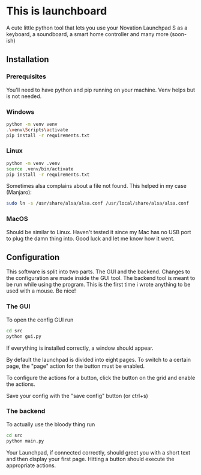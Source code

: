 # This is launchboard
A cute little python tool that lets you use your Novation Launchpad S as a keyboard, a soundboard, a smart home controller and many more (soon-ish)

## Installation

### Prerequisites
You'll need to have python and pip running on your machine. Venv helps but is not needed.

### Windows
```bash
python -m venv venv
.\venv\Scripts\activate
pip install -r requirements.txt
```
### Linux
```bash
python -m venv .venv
source .venv/bin/activate
pip install -r requirements.txt
```
Sometimes alsa complains about a file not found. This helped in my case (Manjaro):
```bash
sudo ln -s /usr/share/alsa/alsa.conf /usr/local/share/alsa/alsa.conf
```
### MacOS
Should be similar to Linux. Haven't tested it since my Mac has no USB port to plug the damn thing into. Good luck and let me know how it went.

## Configuration
This software is split into two parts. The GUI and the backend. Changes to the configuration are made inside the GUI tool. The backend tool is meant to be run while using the program. This is the first time i wrote anything to be used with a mouse. Be nice!

### The GUI
To open the config GUI run
```bash
cd src
python gui.py
```
If everything is installed correctly, a window should appear.

By default the launchpad is divided into eight pages. To switch to a certain page, the "page" action for the button must be enabled.

To configure the actions for a button, click the button on the grid and enable the actions.

Save your config with the "save config" button (or ctrl+s)

### The backend
To actually use the bloody thing run
```bash
cd src
python main.py
```
Your Launchpad, if connected correctly, should greet you with a short text and then display your first page. Hitting a button should execute the appropriate actions.

